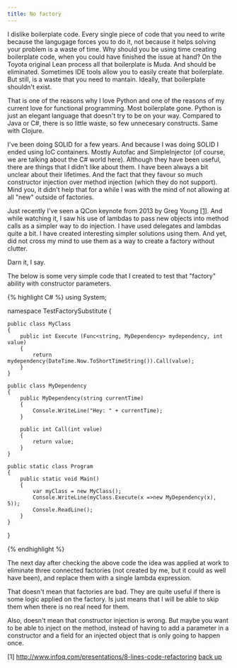 ```yaml
---
title: No factory
---
```


I dislike boilerplate code. Every single piece of code that you need to write because the langugage forces you to do it, not because it helps solving your problem is a waste of time. Why should you be using time creating boilerplate code, when you could have finished the issue at hand? On the Toyota original Lean process all that boilerplate is Muda. And should be eliminated. Sometimes IDE tools allow you to easily create that boilerplate. But still, is a waste that you need to mantain. Ideally, that boilerplate shouldn't exist.

That is one of the reasons why I love Python and one of the reasons of my current love for functional programming. Most boilerplate gone. Python is just an elegant language that doesn't try to be on your way. Compared to Java or C#, there is so little waste, so few unnecesary constructs. Same with Clojure.

I've been doing SOLID for a few years. And because I was doing SOLID I ended using IoC containers. Mostly Autofac and SimpleInjector (of course, we are talking about the C# world here). Although they have been useful, there are things that I didn't like about them. I have been always a bit unclear about their lifetimes. And the fact that they favour so much constructor injection over method injection (which they do not support). Mind you, it didn't help that for a while I was with the mind of not allowing at all "new" outside of factories. 

Just recently I've seen a QCon keynote from 2013 by Greg Young <a name="return1"><a href="#1">[1]</a></a>. And while watching it, I saw his use of lambdas to pass new objects into method calls as a simpler way to do injection. I have used delegates and lambdas quite a bit. I have created interesting simpler solutions using them. And yet, did not cross my mind to use them as a way to create a factory without clutter.

Darn it, I say.

The below is some very simple code that I created to test that "factory" ability with constructor parameters.

{% highlight C# %}
using System;

namespace TestFactorySubstitute
{

    public class MyClass
    {
        public int Execute (Func<string, MyDependency> mydependency, int value)
        {
            return mydependency(DateTime.Now.ToShortTimeString()).Call(value);
        }
    }

    public class MyDependency
    {
        public MyDependency(string currentTime)
        {
            Console.WriteLine("Hey: " + currentTime);
        }

        public int Call(int value)
        {
            return value;
        }
    }

    public static class Program
    {
        public static void Main()
        {
            var myClass = new MyClass();
            Console.WriteLine(myClass.Execute(x =>new MyDependency(x), 5));
            Console.ReadLine();
        }
    }
}

{% endhighlight %}

The next day after checking the above code the idea was applied at work to eliminate three connected factories (not created by me, but it could as well have been), and replace them with a single lambda expression.

That doesn't mean that factories are bad. They are quite useful if there is some logic applied on the factory. Is just means that I will be able to skip them when there is no real need for them.

Also, doesn't mean that constructor injection is wrong. But maybe you want to be able to inject on the method, instead of having to add a parameter in a constructor and a field for an injected object that is only going to happen once.

[1] <a href="http://www.infoq.com/presentations/8-lines-code-refactoring">http://www.infoq.com/presentations/8-lines-code-refactoring</a> <a name="1"><a href="#return1">back up</a></a>